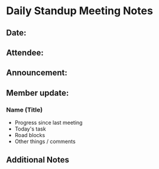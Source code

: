 # Daily Standup Meeting Notes


## Date:


## Attendee:


## Announcement:


## Member update:
### Name (Title)
- Progress since last meeting
- Today's task
- Road blocks
- Other things / comments



## Additional Notes